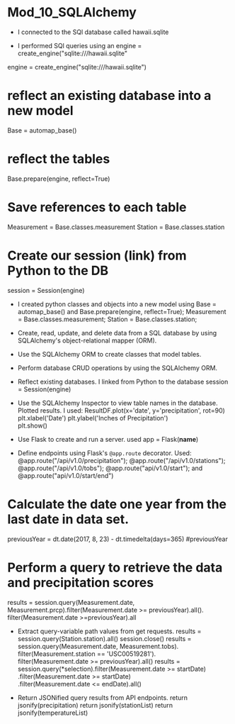# Mod_10_SQLAlchemy

* I connected to the SQl database called hawaii.sqlite

* I performed SQl queries using an engine = create_engine("sqlite:///hawaii.sqlite"

engine = create_engine("sqlite:///hawaii.sqlite")

# reflect an existing database into a new model
Base = automap_base()
# reflect the tables
Base.prepare(engine, reflect=True)

# Save references to each table
Measurement = Base.classes.measurement
Station = Base.classes.station

# Create our session (link) from Python to the DB
session = Session(engine)

* I created python classes and objects into a new model using Base = automap_base() and Base.prepare(engine, reflect=True); Measurement = Base.classes.measurement; Station = Base.classes.station; 

* Create, read, update, and delete data from a SQL database by using SQLAlchemy's object-relational mapper (ORM).

* Use the SQLAlchemy ORM to create classes that model tables.

* Perform database CRUD operations by using the SQLAlchemy ORM.

* Reflect existing databases.
I linked from Python to the database session = Session(engine)

* Use the SQLAlchemy Inspector to view table names in the database. Plotted results. 
I used:
ResultDF.plot(x='date', y='precipitation', rot=90)
plt.xlabel('Date')
plt.ylabel('Inches of Precipitation')          
plt.show()


* Use Flask to create and run a server.
used app = Flask(__name__)


* Define endpoints using Flask's `@app.route` decorator.
Used: @app.route("/api/v1.0/precipitation"); @app.route("/api/v1.0/stations"); @app.route("/api/v1.0/tobs"); @app.route("api/v1.0/start"); and
@app.route("api/v1.0/start/end")
 

# Calculate the date one year from the last date in data set.
previousYear = dt.date(2017, 8, 23) - dt.timedelta(days=365)
#previousYear

# Perform a query to retrieve the data and precipitation scores
results = session.query(Measurement.date, Measurement.prcp).filter(Measurement.date >= previousYear).all().\
filter(Measurement.date >=previousYear).all

* Extract query-variable path values from get requests.
results = session.query(Station.station).all()
    session.close()
    results = session.query(Measurement.date, Measurement.tobs).\
        filter(Measurement.station == 'USC00519281').\
        filter(Measurement.date >= previousYear).all()
           results = session.query(*selection).filter(Measurement.date >= startDate)
            .filter(Measurement.date >= startDate)\
            .filter(Measurement.date <= endDate).all()    


* Return JSONified query results from API endpoints.
 return jsonify(precipitation)
 return jsonify(stationList)
 return jsonify(temperatureList)
 
 
